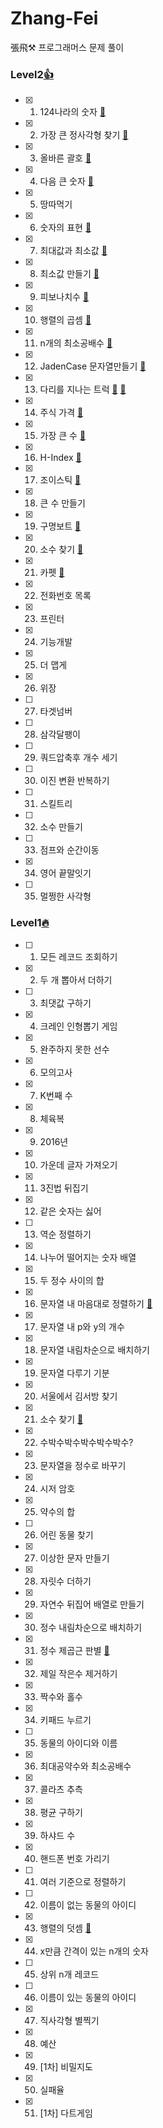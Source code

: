 # Zhang-Fei

張飛⚒ 프로그래머스 문제 풀이


### Level2[👍](https://github.com/Oath-of-the-Peach-Garden/Zhang-Fei/tree/main/Level2)
- [X]  1) 124나라의 숫자 [📃](https://github.com/Oath-of-the-Peach-Garden/Zhang-Fei/blob/main/Level2/lv2_q1.py)
- [X]  2) 가장 큰 정사각형 찾기 [📃](https://github.com/Oath-of-the-Peach-Garden/Zhang-Fei/blob/main/Level2/lv2_q2.py)
- [X]  3) 올바른 괄호 [📃](https://github.com/Oath-of-the-Peach-Garden/Zhang-Fei/blob/main/Level2/lv2_q3.py)
- [X]  4) 다음 큰 숫자 [📃](https://github.com/Oath-of-the-Peach-Garden/Zhang-Fei/blob/main/Level2/lv2_q4.py)
- [X]  5) 땅따먹기
- [X]  6) 숫자의 표현 [📃](https://github.com/Oath-of-the-Peach-Garden/Zhang-Fei/blob/main/Level2/lv2_q6.py)
- [X]  7) 최대값과 최소값 [📃](https://github.com/Oath-of-the-Peach-Garden/Zhang-Fei/blob/main/Level2/lv2_q7.py)
- [X]  8) 최소값 만들기 [📃](https://github.com/Oath-of-the-Peach-Garden/Zhang-Fei/blob/main/Level2/lv2_q8.py)
- [X]  9) 피보나치수 [📃](https://github.com/Oath-of-the-Peach-Garden/Zhang-Fei/blob/main/Level2/lv2_q9.py)
- [X]  10) 행렬의 곱셈 [📃](https://github.com/Oath-of-the-Peach-Garden/Zhang-Fei/blob/main/Level2/lv2_q10.py)
- [X]  11) n개의 최소공배수 [📃](https://github.com/Oath-of-the-Peach-Garden/Zhang-Fei/blob/main/Level2/lv2_q11.py)
- [X]  12) JadenCase 문자열만들기 [📃](https://github.com/Oath-of-the-Peach-Garden/Zhang-Fei/blob/main/Level2/lv2_q12.py)
- [X]  13) 다리를 지나는 트럭 [📃](https://github.com/Oath-of-the-Peach-Garden/Zhang-Fei/blob/main/Level2/lv2_q13.py) [🤯](https://programmers.co.kr/learn/courses/30/lessons/42583)
- [X]  14) 주식 가격 [📃](https://github.com/Oath-of-the-Peach-Garden/Zhang-Fei/blob/main/Level2/lv2_q14.py)
- [X]  15) 가장 큰 수 [📃](https://github.com/Oath-of-the-Peach-Garden/Zhang-Fei/blob/main/Level2/lv2_q15.py)
- [X]  16) H-Index [📃](https://github.com/Oath-of-the-Peach-Garden/Zhang-Fei/blob/main/Level2/lv2_q16.py)
- [X]  17) 조이스틱 [🤯](https://programmers.co.kr/learn/courses/30/lessons/42860)
- [X]  18) 큰 수 만들기 
- [X]  19) 구명보트 [📃](https://github.com/Oath-of-the-Peach-Garden/Zhang-Fei/blob/main/Level2/lv2_q19.py)
- [X]  20) 소수 찾기 [📃](https://github.com/Oath-of-the-Peach-Garden/Zhang-Fei/blob/main/Level2/lv2_q20.py)
- [X]  21) 카펫 [📃](https://github.com/Oath-of-the-Peach-Garden/Zhang-Fei/blob/main/Level2/lv2_q21.py)
- [X]  22) 전화번호 목록 
- [X]  23) 프린터
- [X]  24) 기능개발 
- [X]  25) 더 맵게 
- [X]  26) 위장 
- [ ]  27) 타겟넘버
- [ ]  28) 삼각달팽이
- [ ]  29) 쿼드압축후 개수 세기
- [ ]  30) 이진 변환 반복하기
- [ ]  31) 스킬트리
- [ ]  32) 소수 만들기
- [ ]  33) 점프와 순간이동
- [X]  34) 영어 끝말잇기
- [ ]  35) 멀쩡한 사각형


### Level1[🔥](https://github.com/Oath-of-the-Peach-Garden/Zhang-Fei/tree/main/Level1)
- [ ] 1) 모든 레코드 조회하기
- [X] 2) 두 개 뽑아서 더하기
- [ ] 3) 최댓값 구하기
- [X] 4) 크레인 인형뽑기 게임
- [X] 5) 완주하지 못한 선수
- [X] 6) 모의고사
- [X] 7) K번째 수
- [X] 8) 체육복
- [X] 9) 2016년
- [X] 10) 가운데 글자 가져오기
- [X] 11) 3진법 뒤집기
- [X] 12) 같은 숫자는 싫어
- [ ] 13) 역순 정렬하기
- [X] 14) 나누어 떨어지는 숫자 배열
- [X] 15) 두 정수 사이의 합
- [X] 16) 문자열 내 마음대로 정렬하기 [🤯](https://programmers.co.kr/learn/courses/30/lessons/12915)
- [X] 17) 문자열 내 p와 y의 개수
- [X] 18) 문자열 내림차순으로 배치하기
- [X] 19) 문자열 다루기 기분
- [X] 20) 서울에서 김서방 찾기
- [X] 21) 소수 찾기 [🤯](https://programmers.co.kr/learn/courses/30/lessons/12921)
- [X] 22) 수박수박수박수박수박수?
- [X] 23) 문자열을 정수로 바꾸기
- [X] 24) 시저 암호
- [X] 25) 약수의 합
- [ ] 26) 어린 동물 찾기
- [X] 27) 이상한 문자 만들기
- [X] 28) 자릿수 더하기
- [X] 29) 자연수 뒤집어 배열로 만들기
- [X] 30) 정수 내림차순으로 배치하기
- [X] 31) 정수 제곱근 판별 [🤯](https://programmers.co.kr/learn/courses/30/lessons/12934)
- [X] 32) 제일 작은수 제거하기
- [X] 33) 짝수와 홀수
- [X] 34) 키패드 누르기
- [ ] 35) 동물의 아이디와 이름
- [X] 36) 최대공약수와 최소공배수
- [X] 37) 콜라츠 추측
- [X] 38) 평균 구하기
- [X] 39) 하샤드 수
- [X] 40) 핸드폰 번호 가리기
- [ ] 41) 여러 기준으로 정렬하기
- [ ] 42) 이름이 없는 동물의 아이디
- [X] 43) 행렬의 덧셈 [🤯](https://programmers.co.kr/learn/courses/30/lessons/12950)
- [X] 44) x만큼 간격이 있는 n개의 숫자
- [ ] 45) 상위 n개 레코드
- [ ] 46) 이름이 있는 동물의 아이디
- [X] 47) 직사각형 별찍기
- [X] 48) 예산
- [X] 49) [1차] 비밀지도
- [X] 50) 실패율
- [X] 51) [1차] 다트게임
